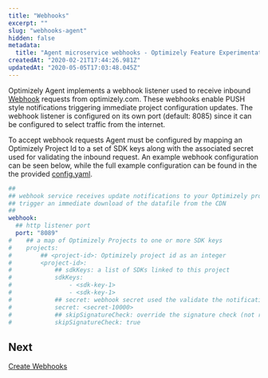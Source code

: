 ```yaml
---
title: "Webhooks"
excerpt: ""
slug: "webhooks-agent"
hidden: false
metadata:
  title: "Agent microservice webhooks - Optimizely Feature Experimentation"
createdAt: "2020-02-21T17:44:26.981Z"
updatedAt: "2020-05-05T17:03:48.045Z"
---
```


Optimizely Agent implements a webhook listener used to receive inbound [Webhook](doc:configure-webhooks) requests from optimizely.com. These webhooks enable PUSH style notifications triggering immediate project configuration updates.
The webhook listener is configured on its own port (default: 8085) since it can be configured to select traffic from the internet.

To accept webhook requests Agent must be configured by mapping an Optimizely Project Id to a set of SDK keys along
with the associated secret used for validating the inbound request. An example webhook configuration can be seen below, while the full example configuration can be found in the the provided [config.yaml](https://github.com/optimizely/agent/blob/master/config.yaml#L58).

```yaml
##
## webhook service receives update notifications to your Optimizely project. Receipt of the webhook will
## trigger an immediate download of the datafile from the CDN
##
webhook:
  ## http listener port
  port: "8089"
#    ## a map of Optimizely Projects to one or more SDK keys
#    projects:
#        ## <project-id>: Optimizely project id as an integer
#        <project-id>:
#            ## sdkKeys: a list of SDKs linked to this project
#            sdkKeys:
#                - <sdk-key-1>
#                - <sdk-key-1>
#            ## secret: webhook secret used the validate the notification
#            secret: <secret-10000>
#            ## skipSignatureCheck: override the signature check (not recommended for production)
#            skipSignatureCheck: true
```

## Next

[Create Webhooks](https://docs.developers.optimizely.com/full-stack/v4.0/docs/webhooks-agent)
